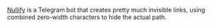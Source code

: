 [Nullify](https://t.me/nullifybot) is a Telegram bot that creates pretty much invisible links, using combined zero-width characters to hide the actual path.
